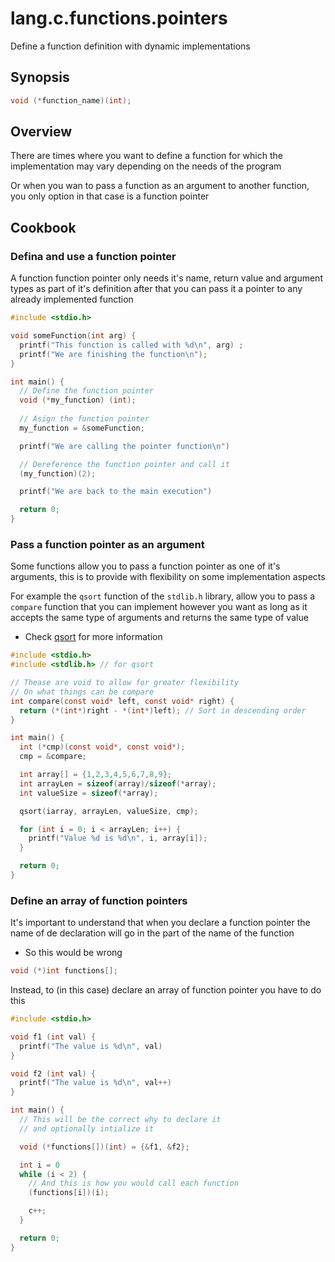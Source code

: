 # lang.c.functions.pointers

Define a function definition with dynamic implementations

## Synopsis

```c
void (*function_name)(int);
```

## Overview

There are times where you want to define a function for
which the implementation may vary depending on the needs
of the program

Or when you wan to pass a function as an argument to
another function, you only option in that case is a function
pointer

## Cookbook

### Defina and use a function pointer

A function function pointer only needs it's name, return value
and argument types as part of it's definition after that you
can pass it a pointer to any already implemented function

```c
#include <stdio.h>

void someFunction(int arg) {
  printf("This function is called with %d\n", arg) ;
  printf("We are finishing the function\n");
}

int main() {
  // Define the function pointer
  void (*my_function) (int);
  
  // Asign the function pointer
  my_function = &someFunction;

  printf("We are calling the pointer function\n")

  // Dereference the function pointer and call it
  (my_function)(2);

  printf("We are back to the main execution")

  return 0;
}
```

### Pass a function pointer as an argument

Some functions allow you to pass a function pointer
as one of it's arguments, this is to provide with
flexibility on some implementation aspects

For example the `qsort` function of the `stdlib.h` 
library, allow you to pass a `compare` function that
you can implement however you want as long as it
accepts the same type of arguments and returns the
same type of value

- Check [qsort](http://www.cplusplus.com/reference/cstdlib/qsort/) for more information

```c
#include <stdio.h>
#include <stdlib.h> // for qsort

// Thease are void to allow for greater flexibility
// On what things can be compare
int compare(const void* left, const void* right) {
  return (*(int*)right - *(int*)left); // Sort in descending order
}

int main() {
  int (*cmp)(const void*, const void*);
  cmp = &compare;

  int array[] = {1,2,3,4,5,6,7,8,9};
  int arrayLen = sizeof(array)/sizeof(*array);
  int valueSize = sizeof(*array);

  qsort(iarray, arrayLen, valueSize, cmp);

  for (int i = 0; i < arrayLen; i++) {
    printf("Value %d is %d\n", i, array[i]);
  }

  return 0;
}
```

### Define an array of function pointers

It's important to understand that when you declare
a function pointer the name of de declaration will
go in the part of the name of the function

- So this would be wrong

```c
void (*)int functions[];
```

Instead, to (in this case) declare an array of function
pointer you have to do this

```c
#include <stdio.h>

void f1 (int val) {
  printf("The value is %d\n", val)
}

void f2 (int val) {
  printf("The value is %d\n", val++)
}

int main() {
  // This will be the correct why to declare it
  // and optionally intialize it

  void (*functions[])(int) = {&f1, &f2};

  int i = 0
  while (i < 2) {
    // And this is how you would call each function
    (functions[i])(i);

    c++;
  }

  return 0;
}
```
